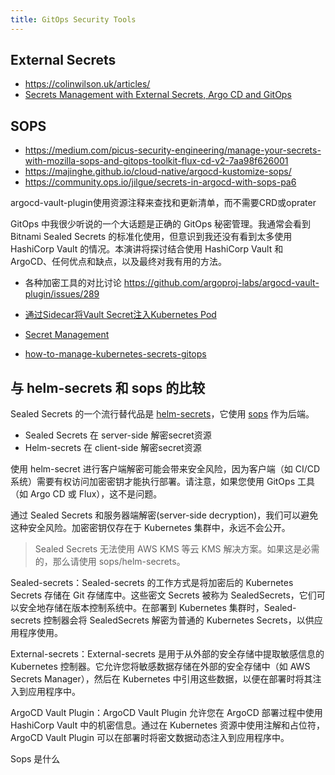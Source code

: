 ```yaml
---
title: GitOps Security Tools
---
```

## External Secrets
- https://colinwilson.uk/articles/
- [Secrets Management with External Secrets, Argo CD and GitOps](https://colinwilson.uk/2022/08/22/secrets-management-with-external-secrets-argo-cd-and-gitops/)
## SOPS
- https://medium.com/picus-security-engineering/manage-your-secrets-with-mozilla-sops-and-gitops-toolkit-flux-cd-v2-7aa98f626001
- https://majinghe.github.io/cloud-native/argocd-kustomize-sops/
- https://community.ops.io/jilgue/secrets-in-argocd-with-sops-pa6



argocd-vault-plugin使用资源注释来查找和更新清单，而不需要CRD或oprater

GitOps 中我很少听说的一个大话题是正确的 GitOps 秘密管理。我通常会看到 Bitnami Sealed Secrets 的标准化使用，但意识到我还没有看到太多使用 HashiCorp Vault 的情况。本演讲将探讨结合使用 HashiCorp Vault 和 ArgoCD、任何优点和缺点，以及最终对我有用的方法。

- 各种加密工具的对比讨论 https://github.com/argoproj-labs/argocd-vault-plugin/issues/289
- [通过Sidecar将Vault Secret注入Kubernetes Pod](https://www.hashicorp.com/blog/injecting-vault-secrets-into-kubernetes-pods-via-a-sidecar)


- [Secret Management](https://argo-cd.readthedocs.io/en/stable/operator-manual/secret-management/)

- [how-to-manage-kubernetes-secrets-gitops](https://akuity.io/blog/how-to-manage-kubernetes-secrets-gitops/)


## 与 helm-secrets 和 sops 的比较
Sealed Secrets 的一个流行替代品是 [helm-secrets](https://github.com/zendesk/helm-secrets)，它使用 [sops](https://github.com/mozilla/sops) 作为后端。
- Sealed Secrets 在  server-side 解密secret资源
- Helm-secrets 在 client-side 解密secret资源

使用 helm-secret 进行客户端解密可能会带来安全风险，因为客户端（如 CI/CD 系统）需要有权访问加密密钥才能执行部署。请注意，如果您使用 GitOps 工具（如 Argo CD 或 Flux），这不是问题。



通过 Sealed Secrets 和服务器端解密(server-side decryption)，我们可以避免这种安全风险。加密密钥仅存在于 Kubernetes 集群中，永远不会公开。

> Sealed Secrets 无法使用 AWS KMS 等云 KMS 解决方案。如果这是必需的，那么请使用 sops/helm-secrets。


Sealed-secrets：Sealed-secrets 的工作方式是将加密后的 Kubernetes Secrets 存储在 Git 存储库中。这些密文 Secrets 被称为 SealedSecrets，它们可以安全地存储在版本控制系统中。在部署到 Kubernetes 集群时，Sealed-secrets 控制器会将 SealedSecrets 解密为普通的 Kubernetes Secrets，以供应用程序使用。

External-secrets：External-secrets 是用于从外部的安全存储中提取敏感信息的 Kubernetes 控制器。它允许您将敏感数据存储在外部的安全存储中（如 AWS Secrets Manager），然后在 Kubernetes 中引用这些数据，以便在部署时将其注入到应用程序中。

ArgoCD Vault Plugin：ArgoCD Vault Plugin 允许您在 ArgoCD 部署过程中使用 HashiCorp Vault 中的机密信息。通过在 Kubernetes 资源中使用注解和占位符，ArgoCD Vault Plugin 可以在部署时将密文数据动态注入到应用程序中。

Sops 是什么
